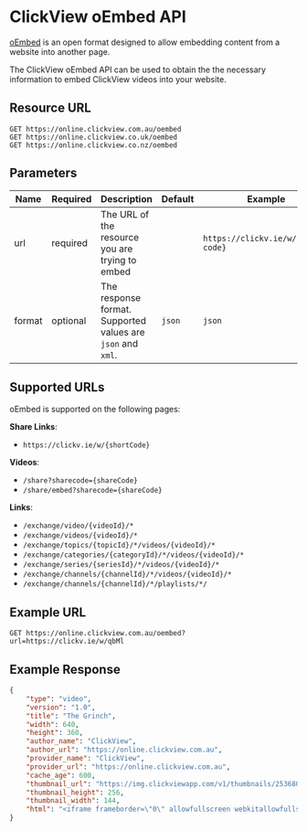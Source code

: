 # ClickView oEmbed API

[oEmbed](https://oembed.com/) is an open format designed to allow embedding content from a website into another page.

The ClickView oEmbed API can be used to obtain the the necessary information to embed ClickView videos into your website.


## Resource URL

```http
GET https://online.clickview.com.au/oembed
GET https://online.clickview.co.uk/oembed
GET https://online.clickview.co.nz/oembed
```

## Parameters

| Name | Required | Description | Default | Example |
| ---- | -------- | ----------- | ------- | ------- |
| url | required | The URL of the resource you are trying to embed || `https://clickv.ie/w/{short-code}` |
| format | optional | The response format. Supported values are `json` and `xml`. | `json` | `json` |

## Supported URLs
oEmbed is supported on the following pages:

**Share Links**:
* `https://clickv.ie/w/{shortCode}`

**Videos**:

* `/share?sharecode={shareCode}`
* `/share/embed?sharecode={shareCode}`

**Links**:
* `/exchange/video/{videoId}/*`
* `/exchange/videos/{videoId}/*`
* `/exchange/topics/{topicId}/*/videos/{videoId}/*`
* `/exchange/categories/{categoryId}/*/videos/{videoId}/*`
* `/exchange/series/{seriesId}/*/videos/{videoId}/*`
* `/exchange/channels/{channelId}/*/videos/{videoId}/*`
* `/exchange/channels/{channelId}/*/playlists/*/`

## Example URL
`GET https://online.clickview.com.au/oembed?url=https://clickv.ie/w/qbMl`

## Example Response
```json
{
    "type": "video",
    "version": "1.0",
    "title": "The Grinch",
    "width": 640,
    "height": 360,
    "author_name": "ClickView",
    "author_url": "https://online.clickview.com.au",
    "provider_name": "ClickView",
    "provider_url": "https://online.clickview.com.au",
    "cache_age": 600,
    "thumbnail_url": "https://img.clickviewapp.com/v1/thumbnails/2536805",
    "thumbnail_height": 256,
    "thumbnail_width": 144,
    "html": "<iframe frameborder=\"0\" allowfullscreen webkitallowfullscreen width=\"640\" height=\"360\" src=\"https://online.clickview.com.au/share/embed?sharecode=448e5ed\"></iframe>"
}
```